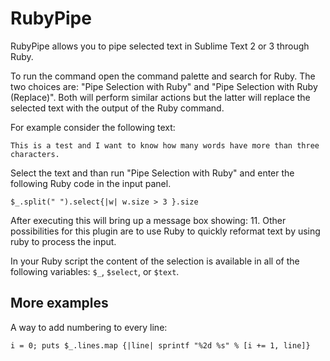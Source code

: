 RubyPipe
========

RubyPipe allows you to pipe selected text in Sublime Text 2 or 3 through Ruby.

To run the command open the command palette and search for Ruby. The two choices
are: "Pipe Selection with Ruby" and "Pipe Selection with Ruby (Replace)". Both
will perform similar actions but the latter will replace the selected text with
the output of the Ruby command.

For example consider the following text:

    This is a test and I want to know how many words have more than three characters.

Select the text and than run "Pipe Selection with Ruby" and enter the following
Ruby code in the input panel.

    $_.split(" ").select{|w| w.size > 3 }.size

After executing this will bring up a message box showing: 11. Other
possibilities for this plugin are to use Ruby to quickly reformat text by using
ruby to process the input.

In your Ruby script the content of the selection is available in all of the
following variables: `$_`, `$select`, or `$text`.

More examples
---

A way to add numbering to every line:

    i = 0; puts $_.lines.map {|line| sprintf "%2d %s" % [i += 1, line]}

